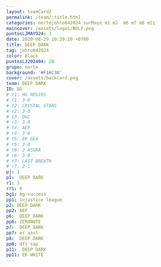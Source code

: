 ```yaml
---
layout: teamCard2
permalink: /team/:title.html
categories: nortejohto042024 surMayo m1 m2  m6 m7 m8 m11
maincover: /assets/logos/BDLF.png
puntosLJMAYO24: 3
date: 2020-08-29 10:29:20 +0700
title: DEEP DARK
tag: johto042024
color: black
puntosLJ202404: 20
grupo: norte
background: '#F16C38'
cover: /assets/backCard.png
team: DEEP DARK
ID: DD
# t1: HG REGIOS
# r1: 3-0
# t2: CRYSTAL STARS
# r2: 3-0
# t3: D&C
# r3: 3-0
# t4: AEP
# r4: 3-0
# t5: EK GEA
# r5: 3-0
# t6: J ASURA
# r6: 3-0
# t7: LAST BREATH
# r7: 2-1
pj: 1
p1:  DEEP DARK
r1: 3
rr1: 0
bg1: bg-success
pp1: injustice league
p2: DEEP DARK
pp2: AEP
p6:  DEEP DARK
pp6: ZERONOTE
p7:  DEEP DARK
pp7: er azul
p8:  DEEP DARK
pp8: dfs sap
p11:  DEEP DARK
pp11: EK WHITE
---
```



